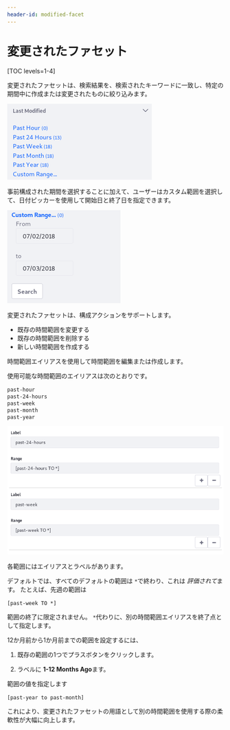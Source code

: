 ```yaml
---
header-id: modified-facet
---
```


# 変更されたファセット

[TOC levels=1-4]

変更されたファセットは、検索結果を、検索されたキーワードに一致し、特定の期間中に作成または変更されたものに絞り込みます。

![図1：一致するコンテンツを持つ各期間はファセット用語です。](../../../images/search-modified-facet.png)

事前構成された期間を選択することに加えて、ユーザーはカスタム範囲を選択して、日付ピッカーを使用して開始日と終了日を指定できます。

![図2：ユーザーは、変更されたファセットにカスタム範囲を含めることができます。](../../../images/search-modified-facet-custom.png)

変更されたファセットは、構成アクションをサポートします。

  - 既存の時間範囲を変更する
  - 既存の時間範囲を削除する
  - 新しい時間範囲を作成する

時間範囲エイリアスを使用して時間範囲を編集または作成します。

使用可能な時間範囲のエイリアスは次のとおりです。

    past-hour
    past-24-hours
    past-week
    past-month
    past-year

![図3：時間範囲はファセットの構成で設定されます。](../../../images/search-modified-facet-config.png)

各範囲にはエイリアスとラベルがあります。

デフォルトでは、すべてのデフォルトの範囲は `*`で終わり、これは *評価されて*ます。 たとえば、先週の範囲は

    [past-week TO *]

範囲の終了に限定されません。 `*`代わりに、別の時間範囲エイリアスを終了点として指定します。

12か月前から1か月前までの範囲を設定するには、

1.  既存の範囲の1つでプラスボタンをクリックします。

2.  ラベルに **1-12 Months Ago**ます。

範囲の値を指定します

    [past-year to past-month]

これにより、変更されたファセットの用語として別の時間範囲を使用する際の柔軟性が大幅に向上します。
